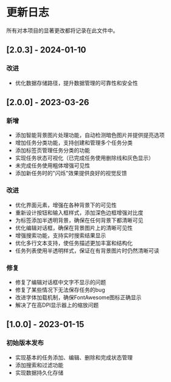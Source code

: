 # 更新日志

所有对本项目的显著更改都将记录在此文件中。

## [2.0.3] - 2024-01-10

### 改进
- 优化数据存储路径，提升数据管理的可靠性和安全性

## [2.0.0] - 2023-03-26

### 新增
- 添加智能背景图片处理功能，自动检测暗色图片并提供提亮选项
- 增加任务分类功能，支持创建和管理多个任务分类
- 添加标签页管理任务分类的功能
- 实现任务状态可视化（已完成任务使用删除线和灰色显示）
- 未完成任务使用粗体增强可见性
- 添加新任务时的"闪烁"效果提供良好的视觉反馈

### 改进
- 优化界面元素，增强在各种背景下的可见性
- 重新设计按钮和输入框样式，添加深色边框增强对比度
- 为标签添加半透明背景，确保在任何背景下都清晰可见
- 优化编辑对话框，确保在背景图片上的清晰可见性
- 增强搜索功能，支持实时搜索结果显示
- 优化多行文本支持，使任务描述更加丰富和结构化
- 任务列表使用半透明样式，保证在有背景图片时仍然清晰可读

### 修复
- 修复了编辑对话框中文字不显示的问题
- 修复了某些情况下无法保存任务的bug
- 改进字体加载机制，确保FontAwesome图标正确显示
- 解决了在高DPI显示器上的缩放问题

## [1.0.0] - 2023-01-15

### 初始版本发布
- 实现基本的任务添加、编辑、删除和完成状态管理
- 添加搜索和过滤功能
- 实现数据持久化存储